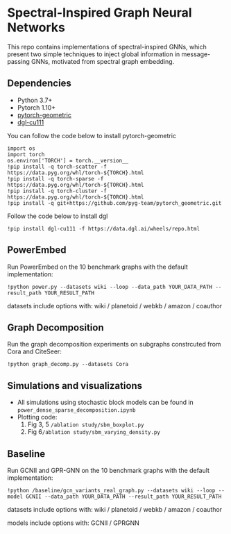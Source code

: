 # Spectral-Inspired Graph Neural Networks

This repo contains implementations of spectral-inspired GNNs, which present two simple techniques to inject global information in message-passing GNNs, motivated from spectral graph embedding.

## Dependencies
- Python 3.7+
- Pytorch 1.10+
- [pytorch-geometric](https://pytorch-geometric.readthedocs.io/en/latest/notes/installation.html)
- [dgl-cu111](https://docs.dgl.ai/en/latest/install/index.html)


You can follow the code below to install pytorch-geometric
```
import os
import torch
os.environ['TORCH'] = torch.__version__
!pip install -q torch-scatter -f https://data.pyg.org/whl/torch-${TORCH}.html
!pip install -q torch-sparse -f https://data.pyg.org/whl/torch-${TORCH}.html
!pip install -q torch-cluster -f https://data.pyg.org/whl/torch-${TORCH}.html
!pip install -q git+https://github.com/pyg-team/pytorch_geometric.git
```

Follow the code below to install dgl
```
!pip install dgl-cu111 -f https://data.dgl.ai/wheels/repo.html
```

## PowerEmbed
Run PowerEmbed on the 10 benchmark graphs with the default implementation:
```
!python power.py --datasets wiki --loop --data_path YOUR_DATA_PATH --result_path YOUR_RESULT_PATH
```
datasets include options with: wiki / planetoid / webkb / amazon / coauthor

## Graph Decomposition
Run the graph decomposition experiments on subgraphs constrcuted from Cora and CiteSeer:
```
!python graph_decomp.py --datasets Cora
```

## Simulations and visualizations
- All simulations using stochastic block models can be found in ```power_dense_sparse_decomposition.ipynb```
- Plotting code:
  1. Fig 3, 5 ```/ablation study/sbm_boxplot.py```
  2. Fig 6```/ablation study/sbm_varying_density.py```
    
## Baseline
Run GCNII and GPR-GNN on the 10 benchmark graphs with the default implementation:
```
!python /baseline/gcn_variants_real_graph.py --datasets wiki --loop --model GCNII --data_path YOUR_DATA_PATH --result_path YOUR_RESULT_PATH
```
datasets include options with: wiki / planetoid / webkb / amazon / coauthor

models include options with: GCNII / GPRGNN